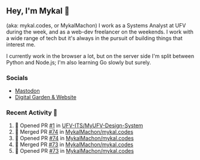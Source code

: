 ## Hey, I'm Mykal 👋 
(aka: mykal.codes, or MykalMachon) I work as a Systems Analyst at UFV during the week, and as a web-dev freelancer on the weekends. I work with a wide range of tech but it's always in the pursuit of building things that interest me. 

I currently work in the browser a lot, but on the server side I'm split between Python and Node.js; I'm also learning Go slowly but surely.

### Socials 
- <a rel="me" href="https://indieweb.social/@mykalmachon">Mastodon</a>
- <a rel="me" href="https://mykal.codes/">Digital Garden & Website</a>

### Recent Activity 🚀

<!--START_SECTION:activity-->
1. 💪 Opened PR [#1](https://github.com/UFV-ITS/MyUFV-Design-System/pull/1) in [UFV-ITS/MyUFV-Design-System](https://github.com/UFV-ITS/MyUFV-Design-System)
2. 🎉 Merged PR [#74](https://github.com/MykalMachon/mykal.codes/pull/74) in [MykalMachon/mykal.codes](https://github.com/MykalMachon/mykal.codes)
3. 💪 Opened PR [#74](https://github.com/MykalMachon/mykal.codes/pull/74) in [MykalMachon/mykal.codes](https://github.com/MykalMachon/mykal.codes)
4. 🎉 Merged PR [#73](https://github.com/MykalMachon/mykal.codes/pull/73) in [MykalMachon/mykal.codes](https://github.com/MykalMachon/mykal.codes)
5. 💪 Opened PR [#73](https://github.com/MykalMachon/mykal.codes/pull/73) in [MykalMachon/mykal.codes](https://github.com/MykalMachon/mykal.codes)
<!--END_SECTION:activity-->
